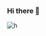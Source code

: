 ### Hi there 👋

![h](https://cdn.discordapp.com/emojis/740291184223584437.gif)

<!--
**IHasBrains-The-Chosen-One/IHasBrains-The-Chosen-One** is a ✨ _special_ ✨ repository because its `README.md` (this file) appears on your GitHub profile.

Here are some ideas to get you started:

- 🔭 I’m currently working on ...
- 🌱 I’m currently learning ...
- 👯 I’m looking to collaborate on ...
- 🤔 I’m looking for help with ...
- 💬 Ask me about ...
- 📫 How to reach me: ...
- 😄 Pronouns: ...
- ⚡ Fun fact: ...
-->
